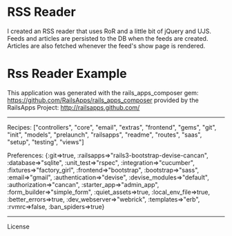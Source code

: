 # RSS Reader 

I created an RSS reader that uses RoR and a little bit of jQuery and UJS. Feeds and articles are persisted to the DB when the feeds are created. Articles are also fetched whenever the feed's show page is rendered.


Rss Reader Example
========================

This application was generated with the rails_apps_composer gem:
https://github.com/RailsApps/rails_apps_composer
provided by the RailsApps Project:
http://railsapps.github.com/

________________________

Recipes:
["controllers", "core", "email", "extras", "frontend", "gems", "git", "init", "models", "prelaunch", "railsapps", "readme", "routes", "saas", "setup", "testing", "views"]

Preferences:
{:git=>true, :railsapps=>"rails3-bootstrap-devise-cancan", :database=>"sqlite", :unit_test=>"rspec", :integration=>"cucumber", :fixtures=>"factory_girl", :frontend=>"bootstrap", :bootstrap=>"sass", :email=>"gmail", :authentication=>"devise", :devise_modules=>"default", :authorization=>"cancan", :starter_app=>"admin_app", :form_builder=>"simple_form", :quiet_assets=>true, :local_env_file=>true, :better_errors=>true, :dev_webserver=>"webrick", :templates=>"erb", :rvmrc=>false, :ban_spiders=>true}

________________________

License
